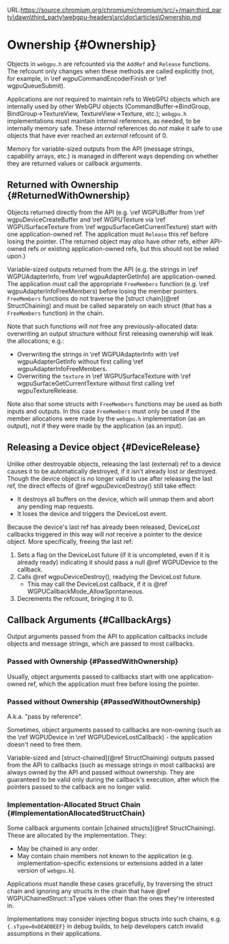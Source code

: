 URL:https://source.chromium.org/chromium/chromium/src/+/main:third_party\dawn\third_party\webgpu-headers\src\doc\articles\Ownership.md
# Ownership {#Ownership}

Objects in `webgpu.h` are refcounted via the `AddRef` and `Release` functions.
The refcount only changes when these methods are called explicitly (not, for example, in \ref wgpuCommandEncoderFinish or \ref wgpuQueueSubmit).

Applications are *not* required to maintain refs to WebGPU objects which are internally used by other WebGPU objects (CommandBuffer→BindGroup, BindGroup→TextureView, TextureView→Texture, etc.); `webgpu.h` implementations must maintain internal references, as needed, to be internally memory safe. These *internal* references do *not* make it safe to use objects that have ever reached an *external* refcount of 0.

Memory for variable-sized outputs from the API (message strings, capability arrays, etc.) is managed in different ways depending on whether they are returned values or callback arguments.

## Returned with Ownership {#ReturnedWithOwnership}

Objects returned directly from the API (e.g. \ref WGPUBuffer from \ref wgpuDeviceCreateBuffer and \ref WGPUTexture via \ref WGPUSurfaceTexture from \ref wgpuSurfaceGetCurrentTexture) start with one application-owned ref.
The application must `Release` this ref before losing the pointer.
(The returned object may _also_ have other refs, either API-owned refs or existing application-owned refs, but this should not be relied upon.)

Variable-sized outputs returned from the API (e.g. the strings in \ref WGPUAdapterInfo, from \ref wgpuAdapterGetInfo) are application-owned.
The application must call the appropriate `FreeMembers` function (e.g. \ref wgpuAdapterInfoFreeMembers) before losing the member pointers.
`FreeMembers` functions do not traverse the [struct chain](@ref StructChaining) and must be called separately on each struct (that has a `FreeMembers` function) in the chain.

Note that such functions will *not* free any previously-allocated data: overwriting an output structure without first releasing ownership will leak the allocations; e.g.:

- Overwriting the strings in \ref WGPUAdapterInfo with \ref wgpuAdapterGetInfo without first calling \ref wgpuAdapterInfoFreeMembers.
- Overwriting the `texture` in \ref WGPUSurfaceTexture with \ref wgpuSurfaceGetCurrentTexture without first calling \ref wgpuTextureRelease.

Note also that some structs with `FreeMembers` functions may be used as both inputs and outputs. In this case `FreeMembers` must only be used if the member allocations were made by the `webgpu.h` implementation (as an output), not if they were made by the application (as an input).

## Releasing a Device object {#DeviceRelease}

Unlike other destroyable objects, releasing the last (external) ref to a device causes it to be automatically destroyed, if it isn't already lost or destroyed. Though the device object is no longer valid to use after releasing the last ref, the direct effects of @ref wgpuDeviceDestroy() still take effect:

- It destroys all buffers on the device, which will unmap them and abort any pending map requests.
- It loses the device and triggers the DeviceLost event.

Because the device's last ref has already been released, DeviceLost callbacks triggered in this way will *not* receive a pointer to the device object. More specifically, freeing the last ref:

1. Sets a flag on the DeviceLost future (if it is uncompleted, even if it is already ready) indicating it should pass a null @ref WGPUDevice to the callback.
1. Calls @ref wgpuDeviceDestroy(), readying the DeviceLost future.
    - This may call the DeviceLost callback, if it is @ref WGPUCallbackMode_AllowSpontaneous.
1. Decrements the refcount, bringing it to 0.

## Callback Arguments {#CallbackArgs}

Output arguments passed from the API to application callbacks include objects and message strings, which are passed to most callbacks.

### Passed with Ownership {#PassedWithOwnership}

Usually, object arguments passed to callbacks start with one application-owned ref, which the application must free before losing the pointer.

### Passed without Ownership {#PassedWithoutOwnership}

A.k.a. "pass by reference".

Sometimes, object arguments passed to callbacks are non-owning (such as the \ref WGPUDevice in \ref WGPUDeviceLostCallback) - the application doesn't need to free them.

Variable-sized and [struct-chained](@ref StructChaining) outputs passed from the API to callbacks (such as message strings in most callbacks) are always owned by the API and passed without ownership. They are guaranteed to be valid only during the callback's execution, after which the pointers passed to the callback are no longer valid.

### Implementation-Allocated Struct Chain {#ImplementationAllocatedStructChain}

Some callback arguments contain [chained structs](@ref StructChaining).
These are allocated by the implementation. They:

- May be chained in any order.
- May contain chain members not known to the application (e.g. implementation-specific extensions or extensions added in a later version of `webgpu.h`).

Applications must handle these cases gracefully, by traversing the struct chain and ignoring any structs in the chain that have @ref WGPUChainedStruct::sType values other than the ones they're interested in.

Implementations may consider injecting bogus structs into such chains, e.g. `{.sType=0xDEADBEEF}` in debug builds, to help developers catch invalid assumptions in their applications.
